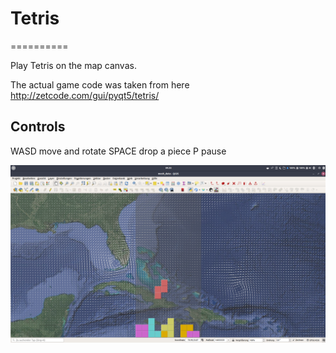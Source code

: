 # Tetris
==========

Play Tetris on the map canvas.

The actual game code was taken from here http://zetcode.com/gui/pyqt5/tetris/

Controls
-----------
WASD    move and rotate
SPACE   drop a piece
P       pause

![Tetris Screenshot](example.png)

